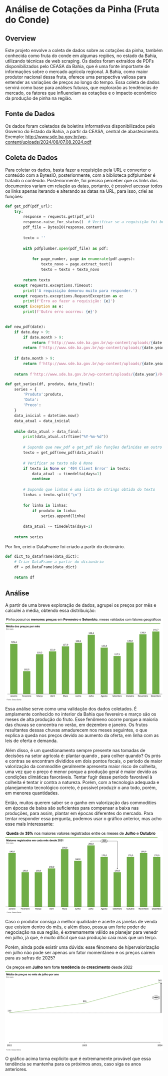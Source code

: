 ﻿# Análise de Cotações da Pinha (Fruta do Conde)

## Overview
Este projeto envolve a coleta de dados sobre as cotações da pinha, também conhecida como fruta do conde em algumas regiões, no estado da Bahia, utilizando técnicas de web scraping. Os dados foram extraídos de PDFs disponibilizados pelo CEASA da Bahia, que é uma fonte importante de informações sobre o mercado agrícola regional. A Bahia, como maior produtor nacional dessa fruta, oferece uma perspectiva valiosa para entender as variações de preços ao longo do tempo. Essa coleta de dados servirá como base para análises futuras, que explorarão as tendências de mercado, os fatores que influenciam as cotações e o impacto econômico da produção de pinha na região.

## Fonte de Dados
Os dados foram coletados de boletins informativos disponibilizados pelo Governo do Estado da Bahia, a partir da CEASA, central de abastecimento.
Exemplo: http://www.sde.ba.gov.br/wp-content/uploads/2024/08/07.08.2024.pdf

## Coleta de Dados
Para coletar os dados, basta fazer a requisição pela URL e converter o conteúdo com a BytesIO, posteriormente, com a biblioteca pdfplumber é tratado o conteúdo.
Posteriormente, foi preciso perceber que os links dos documentos variam em relação as datas, portanto, é possível acessar todos os links apenas iterando e alterando as datas na URL, para isso, criei as funções:
```python
def get_pdf(pdf_url):
    try:
        response = requests.get(pdf_url)
        response.raise_for_status()  # Verificar se a requisição foi bem-sucedida
        pdf_file = BytesIO(response.content)
        
        texto = ''
    
        with pdfplumber.open(pdf_file) as pdf:

            for page_number, page in enumerate(pdf.pages):
                texto_novo = page.extract_text()
                texto = texto + texto_novo
                
        return texto
    except requests.exceptions.Timeout:
        print('A requisição demorou muito para responder.')
    except requests.exceptions.RequestException as e:
        print(f'Erro ao fazer a requisição: {e}')
    except Exception as e:
        print(f'Outro erro ocorreu: {e}')
```

```python

def new_pdf(date):
    if date.day > 9:
        if date.month > 9:
            return f'http://www.sde.ba.gov.br/wp-content/uploads/{date.year}/{date.month}/{date.day}.{date.month}.{date.year}.pdf'
        return f'http://www.sde.ba.gov.br/wp-content/uploads/{date.year}/0{date.month}/{date.day}.0{date.month}.{date.year}.pdf'
    
    if date.month > 9:
        return f'http://www.sde.ba.gov.br/wp-content/uploads/{date.year}/{date.month}/0{date.day}.{date.month}.{date.year}.pdf'
    
    return f'http://www.sde.ba.gov.br/wp-content/uploads/{date.year}/0{date.month}/0{date.day}.0{date.month}.{date.year}.pdf'

```
```python
def get_series(df, produto, data_final):
    series = {
        'Produto':produto,
        'Data':
        'Preco':
    }
    data_inicial = datetime.now()
    data_atual = data_inicial
    
    while data_atual > data_final:
        print(data_atual.strftime("%Y-%m-%d"))
        
        # Supondo que new_pdf e get_pdf são funções definidas em outro lugar
        texto = get_pdf(new_pdf(data_atual))
        
        # Verificar se texto não é None
        if texto is None or '404 Client Error' in texto:
            data_atual -= timedelta(days=1)
            continue
        
        # Supondo que linhas é uma lista de strings obtida do texto
        linhas = texto.split('\n')
        
        for linha in linhas:
            if produto in linha:
                series.append(linha)
        
        data_atual -= timedelta(days=1)
    
    return series
```

Por fim, criei o DataFrame foi criado a partir do dicionário.

```python
def dict_to_dataframe(data_dict):
    # Criar DataFrame a partir do dicionário
    df = pd.DataFrame(data_dict)
    
    return df
```

## Análise

A partir de uma breve exploração de dados, agrupei os preços por mês e calculei a média, obtendo essa distribuição:

![medias](medias.png)

Essa análise serve como uma validação dos dados coletados. É amplamente conhecido no interior da Bahia que fevereiro e março são os meses de alta produção do fruto. Esse fenômeno ocorre porque a maioria das chuvas se concentra no verão, em dezembro e janeiro. Os frutos resultantes dessas chuvas amadurecem nos meses seguintes, o que explica a queda nos preços devido ao aumento da oferta, em linha com as leis de oferta e demanda.

Além disso, é um questionamento sempre presente nas tomadas de decisões na setor agrícola é: plantar quando
, para colher quando? Os prós e contras se encontram divididos em dois pontos focais, o período de maior valorização da commoditie geralmente apresenta maior risco de colheita, uma vez que o preço é menor porque a produção geral é maior devido as condições climáticas favoráveis. Tentar fugir desse período favorável à colheita é tentar ir contra a natureza. Porém, com a tecnologia adequada e planejamento tecnológico correto, é possível produzir o ano todo, porém, em menores quantidades. 

Então, muitos querem saber se o ganho em valorização das commodities em épocas de baixa são suficientes para compensar a baixa nas produções, para assim, plantar em épocas diferentes do mercado. Para tentar responder essa pergunta, podemos usar o gráfico anterior, mas acho esse mais interessante:

![maximas](maximas.png)

Caso o produtor consiga a melhor qualidade e acerte as janelas de venda que existem dentro do mês, e além disso, possua um forte poder de negociação na sua região, é extremamente válido se planejar para venedr em julho, já que, é muito difícil que sua produção caia mais que um terço. 

Porém, ainda pode existir uma dúvida: esse fênomeno de hípervalorização em julho não pode ser apenas um fator momentâneo e os preços caírem para as safras de 2025?

![tendencia](tendencia.png)

O gráfico acima torna explícito que é extremamente provável que essa tendência se mantenha para os próximos anos, caso siga os anos anteriores.
